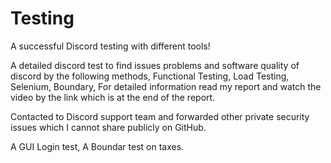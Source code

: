 # Testing
A successful Discord testing with different tools!

A detailed discord test to find issues problems and software quality of discord by the following methods, Functional Testing, Load Testing, Selenium, Boundary, For detailed information read my report and watch the video by the link which is at the end of the report.

Contacted to Discord support team and forwarded other private security issues which I cannot share publicly on GitHub.


A GUI Login test,
A Boundar test on taxes.

